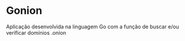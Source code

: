 # Gonion
Aplicação desenvolvida na linguagem Go com a função de buscar e/ou verificar domínios .onion
